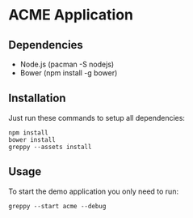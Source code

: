 # ACME Application

## Dependencies

* Node.js (pacman -S nodejs)
* Bower (npm install -g bower)

## Installation

Just run these commands to setup all dependencies:

    npm install
    bower install
    greppy --assets install

## Usage

To start the demo application you only need to run:

    greppy --start acme --debug

